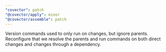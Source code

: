 ```yaml
---
"covector": patch
"@covector/apply": minor
"@covector/assemble": patch
---
```


Version commands used to only run on changes, but ignore parents. Reconfigure that we resolve the parents and run commands on both direct changes and changes through a dependency.
